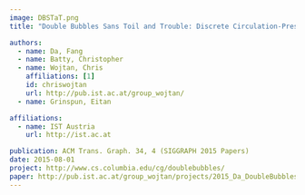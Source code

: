 ```yaml
---
image: DBSTaT.png
title: "Double Bubbles Sans Toil and Trouble: Discrete Circulation-Preserving Vortex Sheets for Soap Films and Foams"

authors:
  - name: Da, Fang
  - name: Batty, Christopher
  - name: Wojtan, Chris
    affiliations: [1]
    id: chriswojtan
    url: http://pub.ist.ac.at/group_wojtan/
  - name: Grinspun, Eitan

affiliations:
  - name: IST Austria
    url: http://ist.ac.at

publication: ACM Trans. Graph. 34, 4 (SIGGRAPH 2015 Papers)
date: 2015-08-01
project: http://www.cs.columbia.edu/cg/doublebubbles/
paper: http://pub.ist.ac.at/group_wojtan/projects/2015_Da_DoubleBubbles/doublebubbles.pdf
---
```


